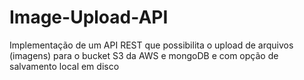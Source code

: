 # Image-Upload-API
Implementação de um API REST que possibilita o upload de arquivos (imagens) para o bucket S3 da AWS e mongoDB e com opção de salvamento local em disco
